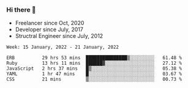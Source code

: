 ### Hi there 👋

- Freelancer since Oct, 2020
- Developer since July, 2017
- Structral Engineer since July, 2012

<!--START_SECTION:waka-->
```text
Week: 15 January, 2022 - 21 January, 2022

ERB          29 hrs 53 mins  ███████████████▒░░░░░░░░░   61.48 % 
Ruby         13 hrs 11 mins  ██████▓░░░░░░░░░░░░░░░░░░   27.12 % 
JavaScript   2 hrs 37 mins   █▒░░░░░░░░░░░░░░░░░░░░░░░   05.38 % 
YAML         1 hr 47 mins    █░░░░░░░░░░░░░░░░░░░░░░░░   03.67 % 
CSS          21 mins         ▒░░░░░░░░░░░░░░░░░░░░░░░░   00.73 % 
```
<!--END_SECTION:waka-->
